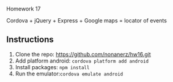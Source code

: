 Homework 17

Cordova + jQuery + Express + Google maps = locator of events

## Instructions
1. Clone the repo: https://github.com/nonanerz/hw16.git
2. Add platform android: `cordova platform add android`
3. Install packages: `npm install` 
4. Run the emulator:`cordova emulate android`

